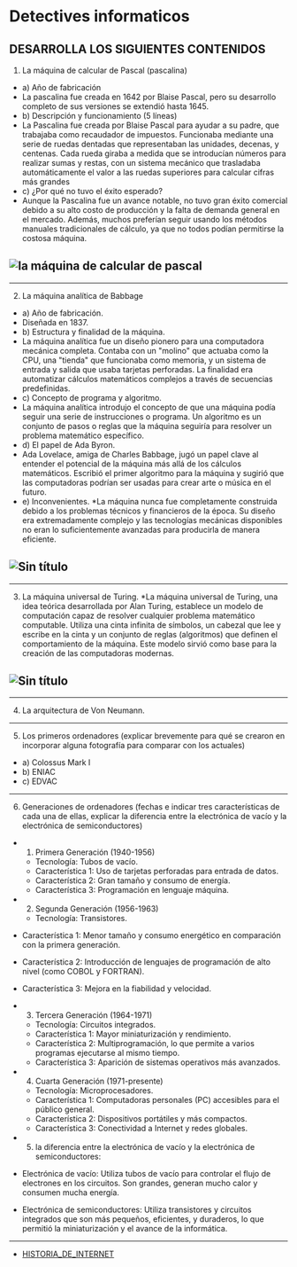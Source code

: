 # Detectives informaticos 
## DESARROLLA LOS SIGUIENTES CONTENIDOS
1) La máquina de calcular de Pascal (pascalina)
* a) Año de fabricación
* La pascalina fue creada en 1642 por Blaise Pascal, pero su desarrollo completo de sus versiones se extendió hasta 1645.
* b) Descripción y funcionamiento (5 líneas)
* La Pascalina fue creada por Blaise Pascal para ayudar a su padre, que trabajaba como recaudador de impuestos. Funcionaba mediante una serie de ruedas dentadas que representaban las unidades, decenas, y centenas. Cada rueda giraba a medida que se introducían números para realizar sumas y restas, con un sistema mecánico que trasladaba automáticamente el valor a las ruedas superiores para calcular cifras más grandes
* c) ¿Por qué no tuvo el éxito esperado?
* Aunque la Pascalina fue un avance notable, no tuvo gran éxito comercial debido a su alto costo de producción y la falta de demanda general en el mercado. Además, muchos preferían seguir usando los métodos manuales tradicionales de cálculo, ya que no todos podían permitirse la costosa máquina.
 ## ![la máquina de calcular de pascal](https://github.com/user-attachments/assets/93b13f4c-3b0f-47f7-aaaf-74798fae9a11)
***
2) La máquina analítica de Babbage
* a) Año de fabricación.
* Diseñada en 1837.
* b) Estructura y finalidad de la máquina.
* La máquina analítica fue un diseño pionero para una computadora mecánica completa. Contaba con un "molino" que actuaba como la CPU, una "tienda" que funcionaba como memoria, y un sistema de entrada y salida que usaba tarjetas perforadas. La finalidad era automatizar cálculos matemáticos complejos a través de secuencias predefinidas.
* c) Concepto de programa y algoritmo.
* La máquina analítica introdujo el concepto de que una máquina podía seguir una serie de instrucciones o programa. Un algoritmo es un conjunto de pasos o reglas que la máquina seguiría para resolver un problema matemático específico.
* d) El papel de Ada Byron.
*  Ada Lovelace, amiga de Charles Babbage, jugó un papel clave al entender el potencial de la máquina más allá de los cálculos matemáticos. Escribió el primer algoritmo para la máquina y sugirió que las computadoras podrían ser usadas para crear arte o música en el futuro.
* e) Inconvenientes.
*La máquina nunca fue completamente construida debido a los problemas técnicos y financieros de la época. Su diseño era extremadamente complejo y las tecnologías mecánicas disponibles no eran lo suficientemente avanzadas para producirla de manera eficiente.
## ![Sin título](https://github.com/user-attachments/assets/90ecdbb1-a23d-4749-9292-0a9f64269a0e)

***
3) La máquina universal de Turing.
*La máquina universal de Turing, una idea teórica desarrollada por Alan Turing, establece un modelo de computación capaz de resolver cualquier problema matemático computable. Utiliza una cinta infinita de símbolos, un cabezal que lee y escribe en la cinta y un conjunto de reglas (algoritmos) que definen el comportamiento de la máquina. Este modelo sirvió como base para la creación de las computadoras modernas.
## ![Sin título](https://github.com/user-attachments/assets/5f5c1682-6612-46c0-8112-938c57fd9abd)

***
4) La arquitectura de Von Neumann.
***
5) Los primeros ordenadores (explicar brevemente para qué se crearon en incorporar alguna fotografía para comparar con los actuales)
* a) Colossus Mark I
* b) ENIAC 
* c) EDVAC
***
6) Generaciones de ordenadores (fechas e indicar tres características de cada una de ellas, explicar la diferencia entre la electrónica de vacío y la electrónica de semiconductores)
* 1) Primera Generación (1940-1956)
   * Tecnología: Tubos de vacío.
   * Característica 1: Uso de tarjetas perforadas para entrada de datos.
   * Característica 2: Gran tamaño y consumo de energía.
   * Característica 3: Programación en lenguaje máquina.
 * 2) Segunda Generación (1956-1963)

   * Tecnología: Transistores.
  *  Característica 1: Menor tamaño y consumo energético en comparación con la primera generación.
  *  Característica 2: Introducción de lenguajes de programación de alto nivel (como COBOL y FORTRAN).
  *  Característica 3: Mejora en la fiabilidad y velocidad.
* 3) Tercera Generación (1964-1971)

  *  Tecnología: Circuitos integrados.
  * Característica 1: Mayor miniaturización y rendimiento.
  *  Característica 2: Multiprogramación, lo que permite a varios programas ejecutarse al mismo tiempo.
  *  Característica 3: Aparición de sistemas operativos más avanzados.
*  4) Cuarta Generación (1971-presente)

   * Tecnología: Microprocesadores.
   * Característica 1: Computadoras personales (PC) accesibles para el público general.
   * Característica 2: Dispositivos portátiles y más compactos.
   * Característica 3: Conectividad a Internet y redes globales.
  
  * 5) la diferencia entre la electrónica de vacío y la electrónica de semiconductores:

* Electrónica de vacío: Utiliza tubos de vacío para controlar el flujo de electrones en los circuitos. Son grandes, generan mucho calor y consumen mucha energía.
* Electrónica de semiconductores: Utiliza transistores y circuitos integrados que son más pequeños, eficientes, y duraderos, lo que permitió la miniaturización y el avance de la informática.
***

* [HISTORIA_DE_INTERNET](/data/HISTORIA_DE_INTERNET.md)
